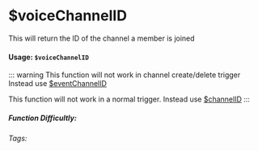 # $voiceChannelID
This will return the ID of the channel a member is joined

#### Usage: `$voiceChannelID`

::: warning
This function will not work in channel create/delete trigger
Instead use [$eventChannelID](../Channel/eventChannelID.md)

This function will not work in a normal trigger.
Instead use [$channelID](../Channel/channelID.md)
:::


##### Function Difficultly: <Badge type="tip" text="Easy" vertical="middle" /> 
###### Tags: <Badge type="tip" text="channel" vertical="middle" /> <Badge type="tip" text="execChannel" vertical="middle" /> <Badge type="tip" text="channelUsed" vertical="middle" /> <Badge type="tip" text="used channel" vertical="middle" /> <Badge type="tip" text="voice channel join/leave" vertical="middle" />